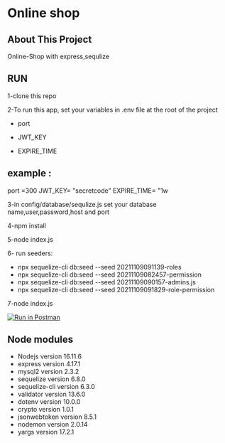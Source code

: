 # Online shop

## About This Project

Online-Shop with express,sequlize

## RUN

1-clone this repo

2-To run this app, set your variables in .env file at the root of the project

-   port

-   JWT_KEY

-   EXPIRE_TIME

## example :

port =300
JWT_KEY= "secretcode"
EXPIRE_TIME= "1w

3-in config/database/sequlize.js set your database name,user,password,host and port

4-npm install

5-node index.js

6- run seeders:

-   npx sequelize-cli db:seed --seed 20211109091139-roles
-   npx sequelize-cli db:seed --seed 20211109082457-permission
-   npx sequelize-cli db:seed --seed 20211109090157-admins.js
-   npx sequelize-cli db:seed --seed 20211109091829-role-permission

7-node index.js

[![Run in Postman](https://run.pstmn.io/button.svg)](https://app.getpostman.com/run-collection/12694267-d5765185-2f2d-47ac-bae4-0cf88f887b37?action=collection%2Ffork&collection-url=entityId%3D12694267-d5765185-2f2d-47ac-bae4-0cf88f887b37%26entityType%3Dcollection%26workspaceId%3Dbefe7c4b-c8d0-4fb8-b443-7e4deccd31ff)

## Node modules

-   Nodejs version 16.11.6
-   express version 4.17.1
-   mysql2 version 2.3.2
-   sequelize version 6.8.0
-   sequelize-cli version 6.3.0
-   validator version 13.6.0
-   dotenv version 10.0.0
-   crypto version 1.0.1
-   jsonwebtoken version 8.5.1
-   nodemon version 2.0.14
-   yargs version 17.2.1
